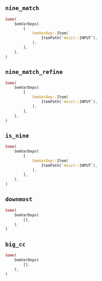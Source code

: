 ## `nine_match`

```rust
Some(
    SemVarDeps(
        [
            SemVarDep::Item(
                ItemPath(`mnist::INPUT`),
            ),
        ],
    ),
)
```

## `nine_match_refine`

```rust
Some(
    SemVarDeps(
        [
            SemVarDep::Item(
                ItemPath(`mnist::INPUT`),
            ),
        ],
    ),
)
```

## `is_nine`

```rust
Some(
    SemVarDeps(
        [
            SemVarDep::Item(
                ItemPath(`mnist::INPUT`),
            ),
        ],
    ),
)
```

## `downmost`

```rust
Some(
    SemVarDeps(
        [],
    ),
)
```

## `big_cc`

```rust
Some(
    SemVarDeps(
        [],
    ),
)
```

